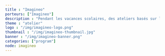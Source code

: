 ```yaml
---
title : "Imagineo"
porteurs: ["Imagineo"]
description : "Pendant les vacances scolaires, des ateliers basés sur le design thinking pour permettre aux jeunes adolescents de développer leur créativité et monter leurs propres projets en abordant des thématiques de société via des formats innovants."
theme : "atelier"
logo : "/img/imagineo-logo.png"
thumbnail : "/img/imagineo-thumbnail.jpg"
banner : "/img/imagineo-banner.png"
categories: ["program"]
node: imagineo
---
```

